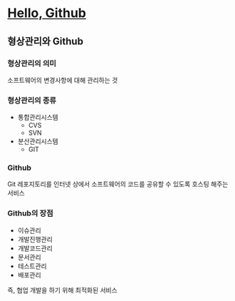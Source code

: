 # [Hello, Github](/Git/Hello%20Github/README.md)
## 형상관리와 Github

### 형상관리의 의미
소프트웨어의 변경사항에 대해 관리하는 것

### 형상관리의 종류

- 통합관리시스템
    - CVS
    - SVN
- 분산관리시스템
    - GIT

### Github
Git 레포지토리를 인터넷 상에서 소프트웨어의 코드를 공유할 수 있도록 호스팅 해주는 서비스

### Github의 장점
- 이슈관리
- 개발진행관리
- 개발코드관리
- 문서관리
- 테스트관리
- 배포관리

즉, 협업 개발을 하기 위해 최적화된 서비스